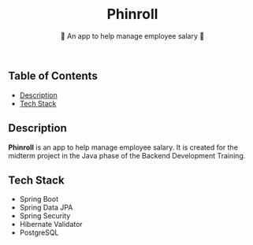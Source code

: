 <div align="center">
  <br>
  <h1>Phinroll</h1>
  <p>💸 An app to help manage employee salary 💸</p>
  <br>
</div>

## Table of Contents

- [Description](#description)
- [Tech Stack](#tech-stack)

## Description

**Phinroll** is an app to help manage employee salary. It is created for the midterm project in the Java phase of the Backend Development Training.

## Tech Stack

- Spring Boot
- Spring Data JPA
- Spring Security
- Hibernate Validator
- PostgreSQL
